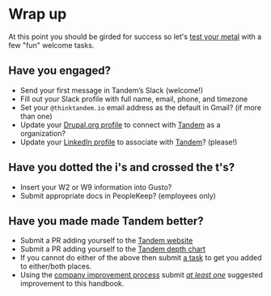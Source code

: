 # Wrap up

At this point you should be girded for success so let's [test your metal](https://www.youtube.com/watch?v=GvD3CHA48pA) with a few "fun" welcome tasks.

## Have you engaged?

* Send your first message in Tandem’s Slack (welcome!)
* Fill out your Slack profile with full name, email, phone, and timezone
* Set your `@thinktandem.io` email address as the default in Gmail? (if more than one)
* Update your [Drupal.org profile](https://www.drupal.org/user/login) to connect with [Tandem](https://www.drupal.org/tandem) as a organization?
* Update your [LinkedIn profile](https://www.linkedin.com/m/login/) to associate with [Tandem](https://www.linkedin.com/company-beta/12898991/)? (please!)

## Have you dotted the i's and crossed the t's?

* Insert your W2 or W9 information into Gusto?
* Submit appropriate docs in PeopleKeep? (employees only)

## Have you made made Tandem better?

* Submit a PR adding yourself to the [Tandem website](https://github.com/thinktandem/thinktandem.io/tree/master/src/content/staff)
* Submit a PR adding yourself to the [Tandem depth chart](https://github.com/thinktandem/tandem/blob/master/docs/manifesto/org.md)
* If you cannot do either of the above then submit [a task](https://github.com/thinktandem/tandem/issues/new/choose) to get you added to either/both places.
* Using the [company improvement process](./../guides/improve-tandem.md) submit [_at least one_](https://github.com/thinktandem/tandem/issues/new/choose) suggested improvement to this handbook.
